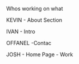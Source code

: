 Whos working on what

  KEVIN
    - About Section

  IVAN
    - Intro

  OFFANEL
    -Contac

  JOSH 
    - Home Page
    - Work